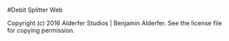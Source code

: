 #Debit Splitter Web

Copyright (c) 2016 Alderfer Studios | Benjamin Alderfer.
See the license file for copying permission.
